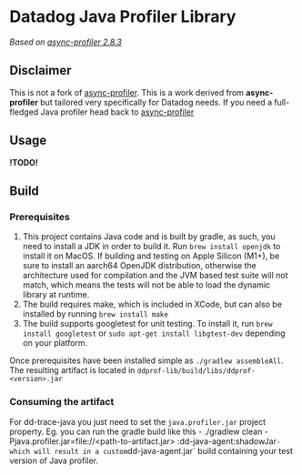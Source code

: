 # Datadog Java Profiler Library
_Based on [async-profiler 2.8.3](https://github.com/jvm-profiling-tools/java-profiler/releases/tag/v2.8.3)_

## Disclaimer
This is not a fork of [async-profiler](https://github.com/jvm-profiling-tools/async-profiler). This is a work derived from __async-profiler__ but tailored very specifically for Datadog needs.
If you need a full-fledged Java profiler head back to [async-profiler](https://github.com/jvm-profiling-tools/async-profiler)

## Usage
**!TODO!**


## Build

### Prerequisites
1. This project contains Java code and is built by gradle, as such, you need to install a JDK in order to build it. Run `brew install openjdk` to install it on MacOS.
   If building and testing on Apple Silicon (M1+), be sure to install an aarch64 OpenJDK distribution, otherwise the architecture used for compilation and the JVM based test suite will not match, which means the tests will not be able to load the dynamic library at runtime.
2. The build requires make, which is included in XCode, but can also be installed by running `brew install make`
3. The build supports googletest for unit testing. To install it, run `brew install googletest` or `sudo apt-get install libgtest-dev` depending on your platform.


Once prerequisites have been installed simple as `./gradlew assembleAll`. The resulting artifact is located in `ddprof-lib/build/libs/ddprof-<version>.jar`



### Consuming the artifact
For dd-trace-java you just need to set the `java.profiler.jar` project property.
Eg. you can run the gradle build like this - ./gradlew clean -Pjava.profiler.jar=file://<path-to-artifact.jar> :dd-java-agent:shadowJar` - which will result in a custom `dd-java-agent.jar` build containing your test version of Java profiler.
